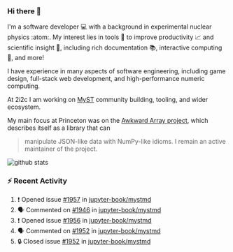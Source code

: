 ### Hi there 👋 

I'm a software developer 💻 with a background in experimental nuclear physics :atom:. My interest lies in tools :wrench: to improve productivity :chart_with_upwards_trend: and scientific insight :telescope:, including rich documentation 📚, interactive computing 🧮, and more! 

I have experience in many aspects of software engineering, including game design, full-stack web development, and high-performance numeric computing. 

At 2i2c I am working on [MyST](https://github.com/jupyter-book/mystmd) community building, tooling, and wider ecosystem. 

My main focus at Princeton was on the [Awkward Array project](awkward-array.org/), which describes itself as a library that can 
> manipulate JSON-like data with NumPy-like idioms. I remain an active maintainer of the project. 

![github stats](https://github-readme-stats.vercel.app/api?username=agoose77&show_icons=true&hide_rank=true&hide_title=true&bg_color=30,e76445,904e95&text_color=efe3ec&icon_color=efe3ec)
<!--
**agoose77/agoose77** is a ✨ _special_ ✨ repository because its `README.md` (this file) appears on your GitHub profile.

Here are some ideas to get you started:

- 🔭 I’m currently working on ...
- 🌱 I’m currently learning ...
- 👯 I’m looking to collaborate on ...
- 🤔 I’m looking for help with ...
- 💬 Ask me about ...
- 📫 How to reach me: ...
- 😄 Pronouns: ...
- ⚡ Fun fact: ...
-->

### :zap: Recent Activity

<!--START_SECTION:activity-->
1. ❗ Opened issue [#1957](https://github.com/jupyter-book/mystmd/issues/1957) in [jupyter-book/mystmd](https://github.com/jupyter-book/mystmd)
2. 🗣 Commented on [#1946](https://github.com/jupyter-book/mystmd/issues/1946#issuecomment-2788904100) in [jupyter-book/mystmd](https://github.com/jupyter-book/mystmd)
3. ❗ Opened issue [#1956](https://github.com/jupyter-book/mystmd/issues/1956) in [jupyter-book/mystmd](https://github.com/jupyter-book/mystmd)
4. 🗣 Commented on [#1952](https://github.com/jupyter-book/mystmd/issues/1952#issuecomment-2788845392) in [jupyter-book/mystmd](https://github.com/jupyter-book/mystmd)
5. 🔒 Closed issue [#1952](https://github.com/jupyter-book/mystmd/issues/1952) in [jupyter-book/mystmd](https://github.com/jupyter-book/mystmd)
<!--END_SECTION:activity-->
